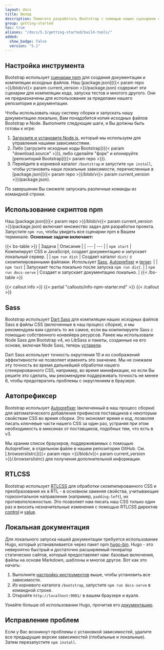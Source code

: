 ```yaml
---
layout: docs
title: Вклад
description: Помогите разработать Bootstrap с помощью наших сценариев сборки документации и тестов.
group: getting-started
toc: true
aliases: "/docs/5.3/getting-started/build-tools/"
added:
  show_badge: false
  version: "5.1"
---
```


## Настройка инструмента

Bootstrap использует [сценарии npm](https://docs.npmjs.com/misc/scripts/) для создания документации и компиляции исходных файлов. Наш [package.json]({{< param repo >}}/blob/v{{< param current_version >}}/package.json) содержит эти сценарии для компиляции кода, запуска тестов и многого другого. Они не предназначены для использования за пределами нашего репозитория и документации.

Чтобы использовать нашу систему сборки и запускать нашу документацию локально, Вам понадобится копия исходных файлов Bootstrap и Node. Выполните следующие шаги, и Вы должны быть готовы к игре:

1. [Загрузите и установите Node.js](https://nodejs.org/en/download/), который мы используем для управления нашими зависимостями.
2. Либо [загрузите исходные коды Bootstrap]({{< param "download.source" >}}), либо сделайте "форк" и клонируйте [репозиторий Bootstrap]({{< param repo >}}).
3. Перейдите в корневой каталог `/bootstrap` и запустите `npm install`, чтобы установить наши локальные зависимости, перечисленные в [package.json]({{< param repo >}}/blob/v{{< param current_version >}}/package.json).

По завершении Вы сможете запускать различные команды из командной строки.

## Использование скриптов npm

Наш [package.json]({{< param repo >}}/blob/v{{< param current_version >}}/package.json) включает множество задач для разработки проекта. Запустите `npm run`, чтобы увидеть все сценарии npm в Вашем терминале. **Основные задачи включают:**

{{< bs-table >}}
| Задача | Описание |
| --- | --- |
| `npm start` | Компилирует CSS и JavaScript, создает документацию и запускает локальный сервер. |
| `npm run dist` | Создает каталог `dist/` с скомпилированными файлами. Использует [Sass](https://sass-lang.com/), [Autoprefixer](https://github.com/postcss/autoprefixer) и [terser](https://github.com/terser/terser). |
| `npm test` | Запускает тесты локально после запуска `npm run dist`. |
| `npm run docs-serve` | Создает и запускает документацию локально. |
{{< /bs-table >}}

{{< callout info >}}
{{< partial "callouts/info-npm-starter.md" >}}
{{< /callout >}}

## Sass

Bootstrap использует [Dart Sass](https://sass-lang.com/dart-sass/) для компиляции наших исходных файлов Sass в файлы CSS (включенные в наш процесс сборки), и мы рекомендуем вам сделать то же самое, если вы компилируете Sass с помощью собственного конвейера ресурсов. Ранее мы использовали Node Sass для Bootstrap v4, но LibSass и пакеты, созданные на его основе, включая Node Sass, теперь [устарели](https://sass-lang.com/blog/libsass-is-deprecated/).

Dart Sass использует точность округления 10 и из соображений эффективности не позволяет изменять это значение. Мы не снижаем эту точность во время дальнейшей обработки нашего сгенерированного CSS, например, во время минификации, но если Вы решите это сделать, мы рекомендуем поддерживать точность не менее 6, чтобы предотвратить проблемы с округлением в браузере.

## Автопрефиксер

Bootstrap использует [Autoprefixer](https://github.com/postcss/autoprefixer) (включенный в наш процесс сборки) для автоматического добавления префиксов поставщиков к некоторым свойствам CSS во время сборки. Это экономит время и код, позволяя писать ключевые части нашего CSS за один раз, устраняя при этом необходимость в миксинах от поставщиков, подобных тем, что есть в v3.

Мы храним список браузеров, поддерживаемых с помощью Autoprefixer, в отдельном файле в нашем репозитории GitHub. См. [.browserslistrc]({{< param repo >}}/blob/v{{< param current_version >}}/.browserslistrc) для получения дополнительной информации.

## RTLCSS

Bootstrap использует [RTLCSS](https://rtlcss.com/) для обработки скомпилированного CSS и преобразования их в RTL - в основном заменяя свойства, учитывающие горизонтальное направление (например, `padding-left`), их противоположностью. Это позволяет нам писать наш CSS только один раз и вносить незначительные изменения с помощью RTLCSS директив [control](https://rtlcss.com/learn/usage-guide/control-directives/) и [value](https://rtlcss.com/learn/usage-guide/value-directives/).

## Локальная документация

Для локального запуска нашей документации требуется использование Hugo, который устанавливается через пакет npm [hugo-bin](https://www.npmjs.com/package/hugo-bin). Hugo - это невероятно быстрый и достаточно расширяемый генератор статических сайтов, который предоставляет нам: базовые включения, файлы на основе Markdown, шаблоны и многое другое. Вот как это начать:

1. Выполните [настройку инструментов](#tooling-setup) выше, чтобы установить все зависимости.
2. Из корневого каталога `/bootstrap`, запустите `npm run docs-serve` в командной строке.
3. Откройте `http://localhost:9001/` в вашем браузере и вуаля.

Узнайте больше об использовании Hugo, прочитав его [документацию](https://gohugo.io/documentation/).

## Исправление проблем

Если у Вас возникнут проблемы с установкой зависимостей, удалите все предыдущие версии зависимостей (глобальные и локальные). Затем перезапустите `npm install`.
